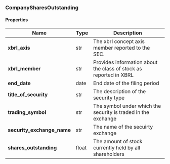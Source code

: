 

[//]: # (CLASS:CompanySharesOutstanding)

[//]: # (KIND:object)

### CompanySharesOutstanding

#### Properties

[//]: # (START_DEFINITION)

Name | Type | Description
------------ | ------------- | -------------
**xbrl_axis** | str | The xbrl concept axis member reported to the SEC. &nbsp;
**xbrl_member** | str | Provides information about the class of stock as reported in XBRL &nbsp;
**end_date** | date | End date of the filing period &nbsp;
**title_of_security** | str | The description of the security type &nbsp;
**trading_symbol** | str | The symbol under which the security is traded in the exchange &nbsp;
**security_exchange_name** | str | The name of the secuirty exchange &nbsp;
**shares_outstanding** | float | The amount of stock currently held by all shareholders &nbsp;

[//]: # (END_DEFINITION)



